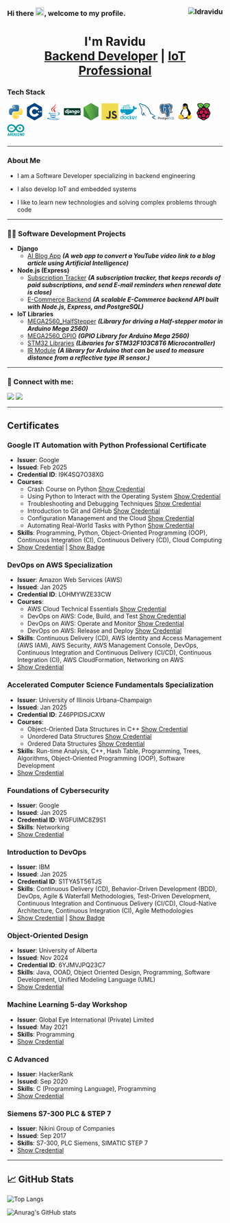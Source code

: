 ### Hi there <img width="20" height="20" src="https://raw.githubusercontent.com/iampavangandhi/iampavangandhi/master/gifs/Hi.gif">, welcome to my profile. <img align="right" src="https://komarev.com/ghpvc/?username=ldravidu&color=blue&style=for-the-badge" alt="ldravidu" />

<h1 align="center">I'm Ravidu<br/><a href="https://github.com/ldravidu">Backend Developer</a> | <a href="https://www.linkedin.com/in/ldravidu/">IoT Professional</a></h1>

<h3 align="left">Tech Stack</h3>
<p align="left">
    <img src="https://raw.githubusercontent.com/devicons/devicon/ca28c779441053191ff11710fe24a9e6c23690d6/icons/python/python-original.svg" alt="python" width="40" height="40"/>
    <img src="https://raw.githubusercontent.com/devicons/devicon/refs/heads/master/icons/cplusplus/cplusplus-plain.svg" alt="C++" width="40" height="40"/>
    <img src="https://raw.githubusercontent.com/devicons/devicon/ca28c779441053191ff11710fe24a9e6c23690d6/icons/java/java-original.svg" alt="Java" width="40" height="40"/>
    <img src="https://raw.githubusercontent.com/devicons/devicon/9f4f5cdb393299a81125eb5127929ea7bfe42889/icons/django/django-original.svg" alt="django" width="40" height="40"/>
    <img src="https://raw.githubusercontent.com/devicons/devicon/ca28c779441053191ff11710fe24a9e6c23690d6/icons/nodejs/nodejs-original.svg" alt="node.js" width="40" height="40"/>
    <img src="https://raw.githubusercontent.com/devicons/devicon/ca28c779441053191ff11710fe24a9e6c23690d6/icons/javascript/javascript-original.svg" alt="Javascript" width="40" height="40"/>
    <img src="https://raw.githubusercontent.com/devicons/devicon/ca28c779441053191ff11710fe24a9e6c23690d6/icons/docker/docker-plain-wordmark.svg" alt="docker" width="40" height="40"/>
    <img src="https://raw.githubusercontent.com/devicons/devicon/ca28c779441053191ff11710fe24a9e6c23690d6/icons/mysql/mysql-original.svg" alt="MySQL" width="40" height="40"/>
    <img src="https://raw.githubusercontent.com/devicons/devicon/ca28c779441053191ff11710fe24a9e6c23690d6/icons/postgresql/postgresql-original-wordmark.svg" alt="postgresql" width="40" height="40"/>
    <img src="https://raw.githubusercontent.com/devicons/devicon/ca28c779441053191ff11710fe24a9e6c23690d6/icons/linux/linux-original.svg" alt="linux" width="40" height="40"/>
    <img src="https://raw.githubusercontent.com/devicons/devicon/ca28c779441053191ff11710fe24a9e6c23690d6/icons/raspberrypi/raspberrypi-original.svg" alt="RaspberryPi" width="40" height="40"/>
    <img src="https://raw.githubusercontent.com/devicons/devicon/ca28c779441053191ff11710fe24a9e6c23690d6/icons/arduino/arduino-original-wordmark.svg" alt="Arduino" width="40" height="40"/>
</p>

---

### About Me

- I am a Software Developer specializing in backend engineering

- I also develop IoT and embedded systems

- I like to learn new technologies and solving complex problems through code

---

### 👨‍💻 Software Development Projects

- <b>Django</b>
  - [AI Blog App](https://github.com/ldravidu/ai-blog-app) <b><i>(A web app to convert a YouTube video link to a blog article using Artificial Intelligence)</b></i>
- <b>Node.js (Express)</b>
  - [Subscription Tracker](https://github.com/ldravidu/subscription-tracker) <b><i>(A subscription tracker, that keeps records of paid subscriptions, and send E-mail reminders when renewal date is close)</b></i>
  - [E-Commerce Backend](https://github.com/ldravidu/ecommerce-backend) <b><i>(A scalable E-Commerce backend API built with Node.js, Express, and PostgreSQL)</b></i>
- <b>IoT Libraries</b>
  - [MEGA2560_HalfStepper](https://github.com/ldravidu/MEGA2560_HalfStepper) <b><i>(Library for driving a Half-stepper motor in Arduino Mega 2560)</b></i>
  - [MEGA2560_GPIO](https://github.com/ldravidu/MEGA2560_GPIO) <b><i>(GPIO Library for Arduino Mega 2560)</b></i>
  - [STM32 Libraries](https://github.com/ldravidu/stm32-libraries) <b><i>(Libraries for STM32F103C8T6 Microcontroller)</b></i>
  - [IR Module](https://github.com/ldravidu/IR) <b><i>(A library for Arduino that can be used to measure distance from a reflective type IR sensor.)</b></i>

---

<h3 align="left">🤳 Connect with me:</h3>
<p align="left">
<a href="https://linkedin.com/in/ldravidu"><img src="https://img.shields.io/badge/-LinkedIn-0072b1?&style=for-the-badge&logo=linkedin&logoColor=white" /></a>
<a href="mailto:ldravidu@gmail.com"><img src="https://img.shields.io/badge/-Gmail-D14836?&style=for-the-badge&logo=gmail&logoColor=white" /></a></p>

---

## Certificates

### Google IT Automation with Python Professional Certificate
- **Issuer**: Google
- **Issued**: Feb 2025
- **Credential ID**: I9K4SQ7O38XG
- **Courses**:
  - Crash Course on Python [Show Credential](https://www.coursera.org/account/accomplishments/records/39BWCRHBQL6Q)
  - Using Python to Interact with the Operating System [Show Credential](https://www.coursera.org/account/accomplishments/verify/IYQAONJ8DDAT)
  - Troubleshooting and Debugging Techniques [Show Credential](https://www.coursera.org/account/accomplishments/verify/BZJMBV76ZO94)
  - Introduction to Git and GitHub [Show Credential](https://www.coursera.org/account/accomplishments/verify/G3FXWTUIAQSQ)
  - Configuration Management and the Cloud [Show Credential](https://www.coursera.org/account/accomplishments/verify/MTE6K1054838)
  - Automating Real-World Tasks with Python [Show Credential](https://www.coursera.org/account/accomplishments/records/LE6PWFUM22U7)
- **Skills**: Programming, Python, Object-Oriented Programming (OOP), Continuous Integration (CI), Continuous Delivery (CD), Cloud Computing
- [Show Credential](https://www.coursera.org/account/accomplishments/specialization/I9K4SQ7O38XG) | [Show Badge](https://www.credly.com/badges/242e7a75-9b36-47d4-bd51-8ab572ee90f9/linked_in_profile)

### DevOps on AWS Specialization
- **Issuer**: Amazon Web Services (AWS)
- **Issued**: Jan 2025
- **Credential ID**: LOHMYWZE33CW
- **Courses**:
  - AWS Cloud Technical Essentials [Show Credential](https://www.coursera.org/account/accomplishments/verify/YD2ZNBUQ95S2)
  - DevOps on AWS: Code, Build, and Test [Show Credential](https://www.coursera.org/account/accomplishments/verify/186JCWYGUXJU)
  - DevOps on AWS: Operate and Monitor [Show Credential](https://www.coursera.org/account/accomplishments/records/QQ5IITR6QQVA)
  - DevOps on AWS: Release and Deploy [Show Credential](https://www.coursera.org/account/accomplishments/verify/TT5IIJKDA46Z)
- **Skills**: Continuous Delivery (CD), AWS Identity and Access Management (AWS IAM), AWS Security, AWS Management Console, DevOps, Continuous Integration and Continuous Delivery (CI/CD), Continuous Integration (CI), AWS CloudFormation, Networking on AWS
- [Show Credential](https://www.coursera.org/account/accomplishments/specialization/LOHMYWZE33CW)

### Accelerated Computer Science Fundamentals Specialization
- **Issuer**: University of Illinois Urbana-Champaign
- **Issued**: Jan 2025
- **Credential ID**: Z46PPIDSJCXW
- **Courses**:
  - Object-Oriented Data Structures in C++ [Show Credential](https://www.coursera.org/account/accomplishments/records/VXFOVJBI6SH8)
  - Unordered Data Structures [Show Credential](https://www.coursera.org/account/accomplishments/records/BA7ZX4OMY2KN)
  - Ordered Data Structures [Show Credential](https://www.coursera.org/account/accomplishments/verify/QT9WQW486X5Y)
- **Skills**: Run-time Analysis, C++, Hash Table, Programming, Trees, Algorithms, Object-Oriented Programming (OOP), Software Development
- [Show Credential](https://www.coursera.org/account/accomplishments/specialization/Z46PPIDSJCXW)

### Foundations of Cybersecurity
- **Issuer**: Google
- **Issued**: Jan 2025
- **Credential ID**: WGFUIMC8Z9S1
- **Skills**: Networking
- [Show Credential](https://www.coursera.org/account/accomplishments/verify/WGFUIMC8Z9S1)

### Introduction to DevOps
- **Issuer**: IBM
- **Issued**: Jan 2025
- **Credential ID**: S1TYA5T56TJS
- **Skills**: Continuous Delivery (CD), Behavior-Driven Development (BDD), DevOps, Agile & Waterfall Methodologies, Test-Driven Development, Continuous Integration and Continuous Delivery (CI/CD), Cloud-Native Architecture, Continuous Integration (CI), Agile Methodologies
- [Show Credential](https://www.coursera.org/account/accomplishments/verify/S1TYA5T56TJS) | [Show Badge](https://www.credly.com/badges/f190703e-fc9a-434c-b2b4-d435a1902ded/linked_in_profile)

### Object-Oriented Design
- **Issuer**: University of Alberta
- **Issued**: Nov 2024
- **Credential ID**: 6YJMVJPQ23C7
- **Skills**: Java, OOAD, Object Oriented Design, Programming, Software Development, Unified Modeling Language (UML)
- [Show Credential](https://www.coursera.org/account/accomplishments/records/6YJMVJPQ23C7)

### Machine Learning 5-day Workshop
- **Issuer**: Global Eye International (Private) Limited
- **Issued**: May 2021
- **Skills**: Programming
- [Show Credential](https://www.linkedin.com/in/ldravidu/details/certifications/1728285319399/single-media-viewer?type=DOCUMENT&profileId=ACoAAC0UxOwBOx-JJznRx20ElXZDYGPbw0IiS9A)

### C Advanced
- **Issuer**: HackerRank
- **Issued**: Sep 2020
- **Skills**: C (Programming Language), Programming
- [Show Credential](https://www.hackerrank.com/certificates/7b3be68f07cb)

### Siemens S7-300 PLC & STEP 7
- **Issuer**: Nikini Group of Companies
- **Issued**: Sep 2017
- **Skills**: S7-300, PLC Siemens, SIMATIC STEP 7
- [Show Credential](https://www.linkedin.com/in/ldravidu/details/certifications/1728285211102/single-media-viewer?type=DOCUMENT&profileId=ACoAAC0UxOwBOx-JJznRx20ElXZDYGPbw0IiS9A)

---

## &#x1f4c8; GitHub Stats

![Top Langs](https://github-readme-stats.vercel.app/api/top-langs/?username=ldravidu&layout=compact&theme=github_dark_dimmed)

![Anurag's GitHub stats](https://github-readme-stats.vercel.app/api?username=ldravidu&show_icons=true&theme=github_dark_dimmed)

